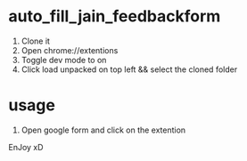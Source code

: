 # auto_fill_jain_feedbackform

1. Clone it
2. Open chrome://extentions
3. Toggle dev mode to on
4. Click load unpacked on top left && select the cloned folder

# usage

1. Open google form and click on the extention

EnJoy xD
